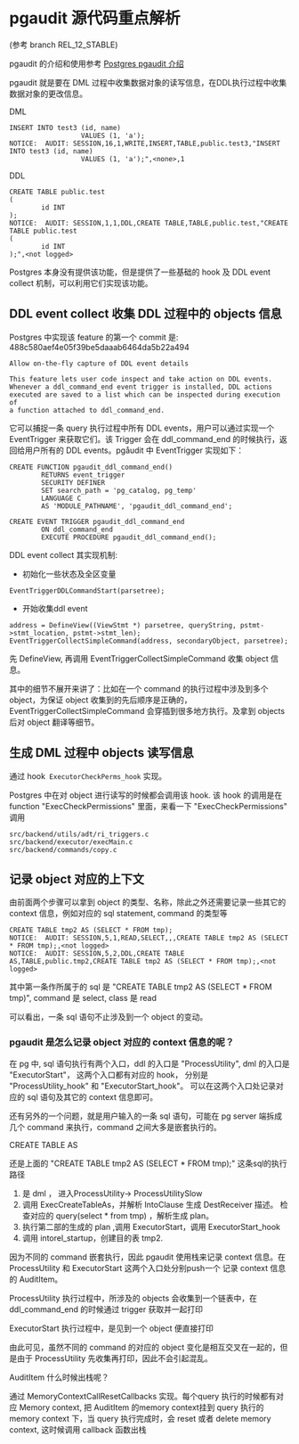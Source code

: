 # pgaudit 源代码重点解析

(参考 branch REL_12_STABLE)

pgaudit 的介绍和使用参考 [Postgres pgaudit 介绍](pgaudit_user_doc.md)

pgaudit 就是要在 DML 过程中收集数据对象的读写信息，在DDL执行过程中收集数据对象的更改信息。

DML
```
INSERT INTO test3 (id, name)
                  VALUES (1, 'a');
NOTICE:  AUDIT: SESSION,16,1,WRITE,INSERT,TABLE,public.test3,"INSERT INTO test3 (id, name)
                  VALUES (1, 'a');",<none>,1
```

DDL
```
CREATE TABLE public.test
(
        id INT
);
NOTICE:  AUDIT: SESSION,1,1,DDL,CREATE TABLE,TABLE,public.test,"CREATE TABLE public.test
(
        id INT
);",<not logged>
```

Postgres 本身没有提供该功能，但是提供了一些基础的 hook 及 DDL event collect 机制，可以利用它们实现该功能。

## DDL event collect 收集 DDL 过程中的 objects 信息

Postgres 中实现该 feature 的第一个 commit 是: 488c580aef4e05f39be5daaab6464da5b22a494


```
Allow on-the-fly capture of DDL event details

This feature lets user code inspect and take action on DDL events.
Whenever a ddl_command_end event trigger is installed, DDL actions
executed are saved to a list which can be inspected during execution of
a function attached to ddl_command_end.
```
它可以捕捉一条 query 执行过程中所有 DDL events，用户可以通过实现一个 EventTrigger 来获取它们。该 Trigger 会在 ddl_command_end 的时候执行，返回给用户所有的 DDL events。pgåudit 中 EventTrigger 实现如下：

```
CREATE FUNCTION pgaudit_ddl_command_end()
        RETURNS event_trigger
        SECURITY DEFINER
        SET search_path = 'pg_catalog, pg_temp'
        LANGUAGE C
        AS 'MODULE_PATHNAME', 'pgaudit_ddl_command_end';

CREATE EVENT TRIGGER pgaudit_ddl_command_end
        ON ddl_command_end
        EXECUTE PROCEDURE pgaudit_ddl_command_end();
```

DDL event collect 其实现机制:

- 初始化一些状态及全区变量
```
EventTriggerDDLCommandStart(parsetree);
```

- 开始收集ddl event
```
address = DefineView((ViewStmt *) parsetree, queryString, pstmt->stmt_location, pstmt->stmt_len);
EventTriggerCollectSimpleCommand(address, secondaryObject, parsetree);
```
先 DefineView, 再调用 EventTriggerCollectSimpleCommand 收集 object 信息。

其中的细节不展开来讲了：比如在一个 command 的执行过程中涉及到多个 object，为保证 object 收集到的先后顺序是正确的，EventTriggerCollectSimpleCommand 会穿插到很多地方执行。及拿到 objects 后对 object 翻译等细节。

## 生成 DML 过程中 objects 读写信息

通过 hook` ExecutorCheckPerms_hook` 实现。

Postgres 中在对 object 进行读写的时候都会调用该 hook. 该 hook 的调用是在 function "ExecCheckPermissions" 里面，来看一下
"ExecCheckPermissions" 调用

```
src/backend/utils/adt/ri_triggers.c
src/backend/executor/execMain.c
src/backend/commands/copy.c
```
## 记录 object 对应的上下文

由前面两个步骤可以拿到 object 的类型、名称，除此之外还需要记录一些其它的 context 信息，例如对应的 sql statement, command 的类型等

```
CREATE TABLE tmp2 AS (SELECT * FROM tmp);
NOTICE:  AUDIT: SESSION,5,1,READ,SELECT,,,CREATE TABLE tmp2 AS (SELECT * FROM tmp);,<not logged>
NOTICE:  AUDIT: SESSION,5,2,DDL,CREATE TABLE AS,TABLE,public.tmp2,CREATE TABLE tmp2 AS (SELECT * FROM tmp);,<not logged>
```
其中第一条作所属于的 sql 是 "CREATE TABLE tmp2 AS (SELECT * FROM tmp)", command 是 select,  class 是 read

可以看出，一条 sql 语句不止涉及到一个 object 的变动。

### pgaudit 是怎么记录 object 对应的 context 信息的呢？

在 pg 中, sql 语句执行有两个入口，ddl 的入口是 "ProcessUtility",  dml 的入口是 "ExecutorStart"， 这两个入口都有对应的 hook， 分别是 "ProcessUtility_hook" 和 "ExecutorStart_hook"。 可以在这两个入口处记录对应的 sql 语句及其它的 context 信息即可。

还有另外的一个问题，就是用户输入的一条 sql 语句，可能在 pg server 端拆成几个 command 来执行，command 之间大多是嵌套执行的。

CREATE TABLE AS

还是上面的 "CREATE TABLE tmp2 AS (SELECT * FROM tmp);" 这条sql的执行路径

1.	是 dml ， 进入ProcessUtility-> ProcessUtilitySlow
2.	调用 ExecCreateTableAs，并解析 IntoClause 生成 DestReceiver 描述。 检查对应的 query(select * from tmp) ，解析生成 plan。
3.	执行第二部的生成的 plan ,调用 ExecutorStart，调用 ExecutorStart_hook
4.	调用 intorel_startup，创建目的表 tmp2.


因为不同的 command 嵌套执行，因此 pgaudit 使用栈来记录 context 信息。在ProcessUtility  和 ExecutorStart 这两个入口处分别push一个 记录 context 信息的 AuditItem。

ProcessUtility 执行过程中，所涉及的 objects 会收集到一个链表中，在 ddl_command_end 的时候通过 trigger 获取并一起打印

ExecutorStart  执行过程中，是见到一个 object 便直接打印

由此可见，虽然不同的 command 的对应的 object 变化是相互交叉在一起的，但是由于 ProcessUtility 先收集再打印，因此不会引起混乱。

AuditItem 什么时候出栈呢？

通过 MemoryContextCallResetCallbacks 实现。每个query 执行的时候都有对应 Memory context, 把 AuditItem 的memory context挂到 query 执行的 memory context 下，当 query 执行完成时，会 reset 或者 delete memory context, 这时候调用 callback 函数出栈








